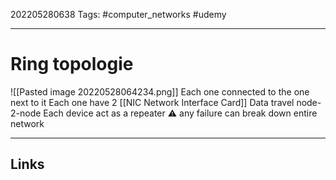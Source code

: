 202205280638
Tags: #computer_networks #udemy

---

# Ring topologie
![[Pasted image 20220528064234.png]]
Each one connected to the one next to it
Each one have 2 [[NIC Network Interface Card]]
Data travel node-2-node
Each device act as a repeater
⚠️ any failure can break down entire network

---
## Links